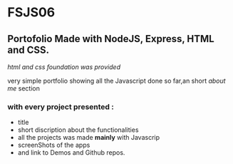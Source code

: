 # FSJS06
## Portofolio Made with NodeJS, Express, HTML and CSS.
*html and css foundation was provided*

very simple portfolio showing all the Javascript done so far,an short *about me* section

### with every project presented : 
* title
* short discription about the functionalities
* all the projects was made **mainly** with Javascrip
* screenShots of the apps
* and link to Demos and Github repos.

